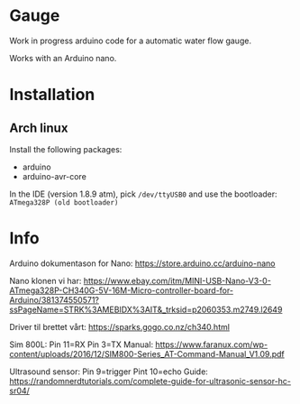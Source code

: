 # Gauge

Work in progress arduino code for a automatic water flow gauge.

Works with an Arduino nano.

# Installation

## Arch linux

Install the following packages:
- arduino
- arduino-avr-core

In the IDE (version 1.8.9 atm), pick `/dev/ttyUSB0` and use the bootloader: `ATmega328P (old bootloader)`


# Info

Arduino dokumentason for Nano: https://store.arduino.cc/arduino-nano

Nano klonen vi har: https://www.ebay.com/itm/MINI-USB-Nano-V3-0-ATmega328P-CH340G-5V-16M-Micro-controller-board-for-Arduino/381374550571?ssPageName=STRK%3AMEBIDX%3AIT&_trksid=p2060353.m2749.l2649

Driver til brettet vårt:  https://sparks.gogo.co.nz/ch340.html

Sim 800L:
Pin 11=RX
Pin  3=TX
Manual: https://www.faranux.com/wp-content/uploads/2016/12/SIM800-Series_AT-Command-Manual_V1.09.pdf

Ultrasound sensor:
Pin 9=trigger
Pint 10=echo
Guide: https://randomnerdtutorials.com/complete-guide-for-ultrasonic-sensor-hc-sr04/

